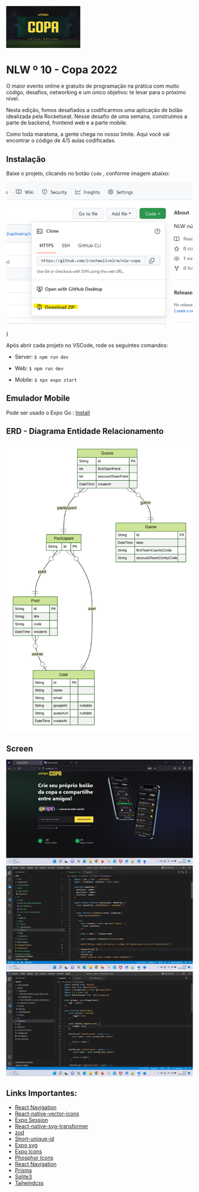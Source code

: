 <img src="https://github.com/lrochaoliveira/nlw-copa-2022/blob/main/copa/Wallpaper_-_1920x1080.png" alt="drawing" width="200"/>

# NLW º 10 - Copa 2022
O maior evento online e gratuito de programação na prática com muito código, desafios, networking e um único objetivo: te levar para o próximo nível.

Nesta edição, fomos desafiados a codificarmos uma aplicação de bolão idealizada pela Rocketseat. Nesse desafio de uma semana, construímos a parte de backend, frontend web e a parte mobile.

Como toda maratona, a gente chega no nosso limite. Aqui você vai encontrar o código de 4/5 aulas codificadas. 

## Instalação

Baixe o projeto, clicando no botão `Code` , conforme imagem abaixo:

![Imagem](https://github.com/lrochaoliveira/nlw-copa-2022/blob/main/captura.png))

Após abrir cada projeto no VSCode, rode os seguintes comandos:

* Server: `$ npm run dev`

* Web: `$ npm run dev`

* Mobile: `$ npx expo start`


## Emulador Mobile

Pode ser usado o Expo Go : [Install](https://expo.dev/client)


## ERD - Diagrama Entidade Relacionamento

![ERD](https://github.com/lrochaoliveira/nlw-copa-2022/blob/main/copa/server/prisma/ERD.svg)

## Screen


![Web](https://github.com/lrochaoliveira/nlw-copa-2022/blob/main/tela.jpg)
![Frontend](https://github.com/lrochaoliveira/nlw-copa-2022/blob/main/frontend.jpg)
![BackEnd](https://github.com/lrochaoliveira/nlw-copa-2022/blob/main/backend.jpg)


## Links Importantes:
* [React Navigation](https://reactnavigation.org/docs/getting-started/)
* [React-native-vector-icons](https://oblador.github.io/react-native-vector-icons/)
* [Expo Session](https://docs.expo.dev/versions/latest/sdk/auth-session/)
* [React-native-svg-transformer](https://github.com/kristerkari/react-native-svg-transformer)
* [zod](https://www.npmjs.com/package/zod-prisma#installation)
* [Short-unique-id](https://www.npmjs.com/package/short-unique-id/v/3.0.2)
* [Expo svg](https://docs.expo.dev/versions/latest/sdk/svg/)
* [Expo Icons](https://docs.expo.dev/guides/icons/)
* [Phosphor Icons](https://phosphoricons.com/)
* [React Navigation](https://reactnavigation.org/)
* [Prisma](https://www.prisma.io/)
* [Sqlite3](https://www.npmjs.com/package/sqlite3)
* [Tailwindcss](https://tailwindcss.com/)
